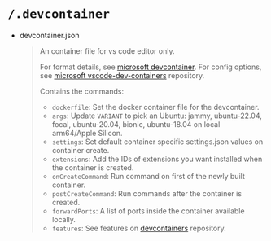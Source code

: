 # `/.devcontainer`

- devcontainer.json
  > An container file for vs code editor only.
  >
  > For format details, see [microsoft devcontainer](https://aka.ms/devcontainer.json).
  > For config options, see [microsoft vscode-dev-containers](https://github.com/microsoft/vscode-dev-containers/tree/v0.202.5/containers/ubuntu) repository.
  >
  > Contains the commands:
  >
  > - `dockerfile`: Set the docker container file for the devcontainer.
  > - `args`: Update `VARIANT` to pick an Ubuntu: jammy, ubuntu-22.04, focal, ubuntu-20.04, bionic, ubuntu-18.04 on local arm64/Apple Silicon.
  > - `settings`: Set default container specific settings.json values on container create.
  > - `extensions`: Add the IDs of extensions you want installed when the container is created.
  > - `onCreateCommand`: Run command on first of the newly built container.
  > - `postCreateCommand`: Run commands after the container is created.
  > - `forwardPorts`: A list of ports inside the container available locally.
  > - `features`: See features on [devcontainers](https://github.com/devcontainers/features/tree/main/src) repository.
